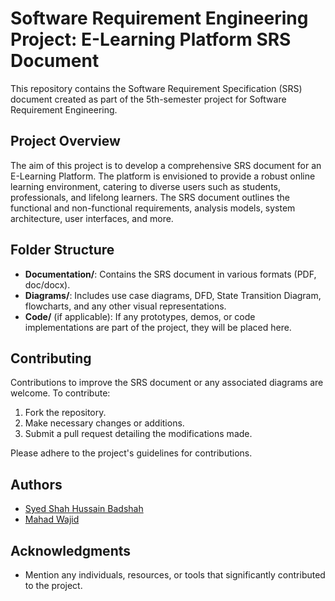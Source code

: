 <!DOCTYPE html>
<html lang="en">
<head>
  <meta charset="UTF-8">
</head>
<body>

  <h1>Software Requirement Engineering Project: E-Learning Platform SRS Document</h1>

  <p>This repository contains the Software Requirement Specification (SRS) document created as part of the 5th-semester project for Software Requirement Engineering.</p>

  <h2>Project Overview</h2>

  <p>The aim of this project is to develop a comprehensive SRS document for an E-Learning Platform. The platform is envisioned to provide a robust online learning environment, catering to diverse users such as students, professionals, and lifelong learners. The SRS document outlines the functional and non-functional requirements, analysis models, system architecture, user interfaces, and more.</p>

  <h2>Folder Structure</h2>

  <ul>
    <li><strong>Documentation/</strong>: Contains the SRS document in various formats (PDF, doc/docx).</li>
    <li><strong>Diagrams/</strong>: Includes use case diagrams, DFD, State Transition Diagram, flowcharts, and any other visual representations.</li>
    <li><strong>Code/</strong> (if applicable): If any prototypes, demos, or code implementations are part of the project, they will be placed here.</li>
  </ul>

  <h2>Contributing</h2>

  <p>Contributions to improve the SRS document or any associated diagrams are welcome. To contribute:</p>
  <ol>
    <li>Fork the repository.</li>
    <li>Make necessary changes or additions.</li>
    <li>Submit a pull request detailing the modifications made.</li>
  </ol>

  <p>Please adhere to the project's guidelines for contributions.</p>

  <h2>Authors</h2>

  <ul>
    <li><a href="https://github.com/ShahxHussain">Syed Shah Hussain Badshah</a></li>
    <li><a href="https://github.com/mahadwajid">Mahad Wajid</a></li>
  </ul>

  <h2>Acknowledgments</h2>

  <ul>
    <li>Mention any individuals, resources, or tools that significantly contributed to the project.</li>
  </ul>



</body>
</html>
